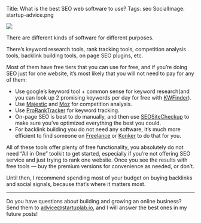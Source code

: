 Title: What is the best SEO web software to use?
Tags: seo
SocialImage: startup-advice.png

![](/images/startup-advice.png)


There are different kinds of software for different purposes.

There’s keyword research tools, rank tracking tools, competition analysis tools,
backlink building tools, on page SEO plugins, etc.

Most of them have free tiers that you can use for free, and if you’re doing SEO
just for one website, it’s most likely that you will not need to pay for any of
them:


<!-- readmore -->

* Use google’s keyword tool + common sense for keyword research(and you can look
up 2 promising keywords per day for free with
[KWFinder](https://app.kwfinder.com/)).
* Use [Majestic](https://majestic.com/) and
[Moz](https://moz.com/researchtools/ose/) for competition analysis.
* Use [ProRankTracker](https://proranktracker.com/) for keyword tracking.
* On-page SEO is best to do manually, and then use
[SEOSiteCheckup](https://seositecheckup.com/) to make sure you’ve optimized
everything the best you could.
* For backlink building you do not need any software, it’s much more efficient to
find someone on [Freelance](https://www.freelance.com/en/) or
[Konker](http://konker.io/) to do that for you.

All of these tools offer plenty of free functionality, you absolutely do not
need “All in One” toolkit to get started, especially if you’re not offering SEO
service and just trying to rank one website. Once you see the results with free
tools — buy the premium versions for convenience as needed, or don’t.

Until then, I recommend spending most of your budget on buying backlinks and
social signals, because that’s where it matters most.

*****

Do you have questions about building and growing an online business? Send them
to [advice@startuplab.io](mailto:advice@startuplab.io), and I will answer the
best ones in my future posts!
